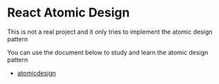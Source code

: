 # React Atomic Design

This is not a real project and it only tries to implement the atomic design pattern

You can use the document below to study and learn the atomic design pattern

- [atomicdesign](atomicdesign.bradfrost.com)
